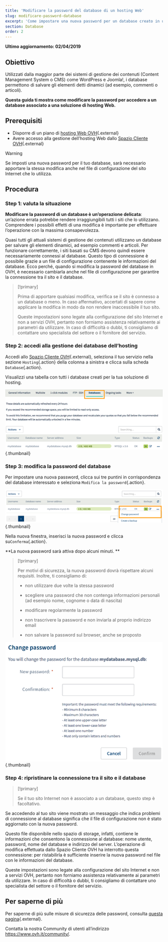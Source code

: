 ```yaml
---
title: 'Modificare la password del database di un hosting Web'
slug: modificare-password-database
excerpt: 'Come impostare una nuova password per un database creato in una soluzione di hosting Web OVH'
section: Database
order: 2
---
```


**Ultimo aggiornamento: 02/04/2019**

## Obiettivo

Utilizzati dalla maggior parte dei sistemi di gestione dei contenuti (Content Management System o CMS) come WordPress e Joomla!, i database permettono di salvare gli elementi detti dinamici (ad esempio, commenti o articoli). 

**Questa guida ti mostra come modificare la password per accedere a un database associato a una soluzione di hosting Web.**

## Prerequisiti

- Disporre di un piano di [hosting Web OVH](https://www.ovh.it/hosting-web/){.external}
- Avere accesso alla gestione dell’hosting Web dallo [Spazio Cliente OVH](https://www.ovh.com/auth/?action=gotomanager){.external}

> [!warning]
>
> Se imposti una nuova password per il tuo database, sarà necessario apportare la stessa modifica anche nel file di configurazione del sito Internet che lo utilizza.
>

## Procedura

### Step 1: valuta la situazione

**Modificare la password di un database è un’operazione delicata**: un’azione errata potrebbe rendere irraggiungibili tutti i siti che lo utilizzano. Comprendere i possibili effetti di una modifica è importante per effettuare l’operazione con la massima consapevolezza. 

Quasi tutti gli attuali sistemi di gestione dei contenuti utilizzano un database per salvare gli elementi dinamici, ad esempio commenti e articoli. Per funzionare correttamente, i siti basati su CMS devono quindi essere necessariamente connessi al database. Questo tipo di connessione è possibile grazie a un file di configurazione contenente le informazioni del database. Ecco perché, quando si modifica la password del database in OVH, è necessario cambiarla anche nel file di configurazione per garantire la connessione tra il sito e il database. 

> [!primary]
>
> Prima di apportare qualsiasi modifica, verifica se il sito è connesso a un database o meno. In caso affermativo, accertati di sapere come applicare la modifica in modo da non rendere inaccessibile il tuo sito. 
>
> Queste impostazioni sono legate alla configurazione del sito Internet e non a servizi OVH, pertanto non forniamo assistenza relativamente ai parametri da utilizzare. In caso di difficoltà o dubbi, ti consigliamo di contattare uno specialista del settore o il fornitore del servizio.
>

### Step 2: accedi alla gestione dei database dell’hosting

Accedi allo [Spazio Cliente OVH](https://www.ovh.com/auth/?action=gotomanager){.external}, seleziona il tuo servizio nella sezione `Hosting`{.action} della colonna a sinistra e clicca sulla scheda `Database`{.action}.

Visualizzi una tabella con tutti i database creati per la tua soluzione di hosting.

![password database](images/database-password-step1.png){.thumbnail}

### Step 3: modifica la password del database 

Per impostare una nuova password, clicca sui tre puntini in corrispondenza del database interessato e seleziona `Modifica la password`{.action}. 

![password database](images/database-password-step2.png){.thumbnail}

Nella nuova finestra, inserisci la nuova password e clicca su`Conferma`{.action}. 

**La nuova password sarà attiva dopo alcuni minuti. **

> [!primary]
>
> Per motivi di sicurezza, la nuova password dovrà rispettare alcuni requisiti. Inoltre, ti consigliamo di:
>
> - non utilizzare due volte la stessa password
>
> - scegliere una password che non contenga informazioni personali (ad esempio nome, cognome o data di nascita)
>
> - modificare regolarmente la password
>
> - non trascrivere la password e non inviarla al proprio indirizzo email
>
> - non salvare la password sul browser, anche se proposto
>

![password database](images/database-password-step3.png){.thumbnail}

### Step 4: ripristinare la connessione tra il sito e il database

> [!primary]
>
> Se il tuo sito Internet non è associato a un database, questo step è facoltativo.
>

Se accedendo al tuo sito viene mostrato un messaggio che indica problemi di connessione al database significa che il file di configurazione non è stato aggiornato con la nuova password.

Questo file disponibile nello spazio di storage, infatti, contiene le informazioni che consentono la connessione al database: nome utente, password, nome del database e indirizzo del server. L’operazione di modifica effettuata dallo Spazio Cliente OVH ha interrotto questa connessione: per ristabilirla è sufficiente inserire la nuova password nel file con le informazioni del database.

Queste impostazioni sono legate alla configurazione del sito Internet e non a servizi OVH, pertanto non forniamo assistenza relativamente ai parametri da utilizzare. In caso di difficoltà o dubbi, ti consigliamo di contattare uno specialista del settore o il fornitore del servizio.

## Per saperne di più

Per saperne di più sulle misure di sicurezza delle password, consulta [questa pagina](https://www.commissariatodips.it/area-riservata/scelta-password.html){.external}. 

Contatta la nostra Community di utenti all’indirizzo <https://www.ovh.it/community/>.